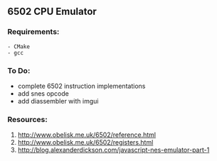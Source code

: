 ## 6502 CPU Emulator

### Requirements:
```
- CMake
- gcc
```

### To Do:
- complete 6502 instruction implementations
- add snes opcode
- add diassembler with imgui 

### Resources:
1. http://www.obelisk.me.uk/6502/reference.html
1. http://www.obelisk.me.uk/6502/registers.html
1. http://blog.alexanderdickson.com/javascript-nes-emulator-part-1